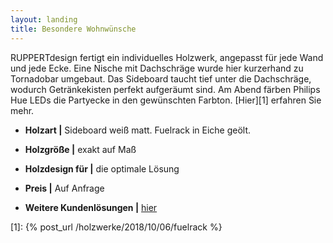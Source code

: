 ```yaml
---
layout: landing
title: Besondere Wohnwünsche
---
```


RUPPERTdesign fertigt ein individuelles Holzwerk, angepasst für jede Wand und jede Ecke.
Eine Nische mit Dachschräge wurde hier kurzerhand zu Tornadobar umgebaut.
Das Sideboard taucht tief unter die Dachschräge, wodurch Getränkekisten perfekt aufgeräumt sind.
Am Abend färben Philips Hue LEDs die Partyecke in den gewünschten Farbton.
[Hier][1] erfahren Sie mehr.

- **Holzart \|** Sideboard weiß matt. Fuelrack in Eiche geölt.
- **Holzgröße \|** exakt auf Maß
- **Holzdesign für \|** die optimale Lösung
- **Preis \|** Auf Anfrage

- **Weitere Kundenlösungen \|** <a href="{{ site.baseurl }}/holzwerke">hier</a>

[1]: {% post_url /holzwerke/2018/10/06/fuelrack %}
